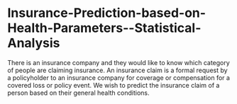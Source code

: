 # Insurance-Prediction-based-on-Health-Parameters--Statistical-Analysis
There is an insurance company and they would like to know which category of people are claiming insurance. An insurance claim is a formal request by a policyholder to an insurance company for coverage or compensation for a covered loss or policy event. We wish to predict the insurance claim of a person based on their general health conditions.
